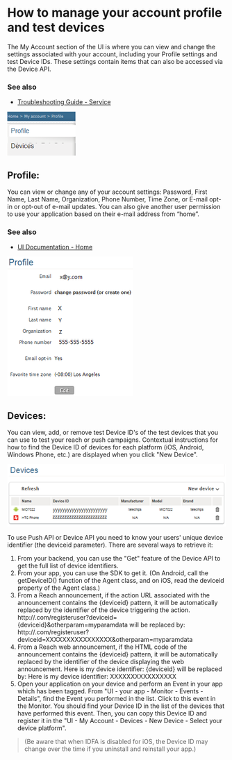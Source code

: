 <properties 
   pageTitle="Azure Mobile Engagement User Interface - My Account" 
   description="Learn how to manage your account profile and test devices using Azure Mobile Engagement" 
   services="mobile-engagement" 
   documentationCenter="" 
   authors="piyushjo" 
   manager="dwrede" 
   editor=""/>

<tags
   ms.service="mobile-engagement"
   ms.devlang="na"
   ms.topic="article"
   ms.tgt_pltfrm="mobile-multiple"
   ms.workload="mobile" 
   ms.date="02/17/2015"
   ms.author="piyushjo"/>

# How to manage your account profile and test devices 
The My Account section of the UI is where you can view and change the settings associated with your account, including your Profile settings and test Device IDs. These settings contain items that can also be accessed via the Device API.

### See also
-  [Troubleshooting Guide - Service][Link 24]

![MyAccount1][7]  

## Profile:
You can view or change any of your account settings: Password, First Name, Last Name, Organization, Phone Number, Time Zone, or E-mail opt-in or opt-out of e-mail updates. You can also give another user permission to use your application based on their e-mail address from “home”.

### See also
-  [UI Documentation - Home][Link 13]

![MyAccount2][8]  

## Devices:
You can view, add, or remove test Device ID's of the test devices that you can use to test your reach or push campaigns. Contextual instructions for how to find the Device ID of devices for each platform (iOS, Android, Windows Phone, etc.) are displayed when you click "New Device". 
 
![MyAccount3][9]  
 
To use Push API or Device API you need to know your users' unique device identifier (the deviceid parameter). There are several ways to retrieve it:
 
1. From your backend, you can use the "Get" feature of the Device API to get the full list of device identifiers.
2. From your app, you can use the SDK to get it. (On Android, call the getDeviceID() function of the Agent class, and on iOS, read the deviceid property of the Agent class.)
3. From a Reach announcement, if the action URL associated with the announcement contains the {deviceid} pattern, it will be automatically replaced by the identifier of the device triggering the action.
http://<example>.com/registeruser?deviceid={deviceid}&otherparam=myparamdata 
will be replaced by:
http://<example>.com/registeruser?deviceid=XXXXXXXXXXXXXXXX&otherparam=myparamdata 
4. From a Reach web announcement, if the HTML code of the announcement contains the {deviceid} pattern, it will be automatically replaced by the identifier of the device displaying the web announcement.
Here is my device identifier: {deviceid}
will be replaced by:
Here is my device identifier: XXXXXXXXXXXXXXXX
5.  Open your application on your device and perform an Event in your app which has been tagged.
From "UI - your app - Monitor - Events - Details", find the Event you performed in the list.
Click to this event in the Monitor.
You should find your Device ID in the list of the devices that have performed this event.
Then, you can copy this Device ID and register it in the "UI - My Account - Devices - New Device - Select your device platform".
>(Be aware that when IDFA is disabled for iOS, the Device ID may change over the time if you uninstall and reinstall your app.)

<!--Image references-->
[1]: ./media/mobile-engagement-user-interface-navigation/navigation1.png
[2]: ./media/mobile-engagement-user-interface-home/home1.png
[3]: ./media/mobile-engagement-user-interface-home/home2.png
[4]: ./media/mobile-engagement-user-interface-home/home3.png
[5]: ./media/mobile-engagement-user-interface-home/home4.png
[6]: ./media/mobile-engagement-user-interface-home/home5.png
[7]: ./media/mobile-engagement-user-interface-my-account/myaccount1.png
[8]: ./media/mobile-engagement-user-interface-my-account/myaccount2.png
[9]: ./media/mobile-engagement-user-interface-my-account/myaccount3.png
[10]: ./media/mobile-engagement-user-interface-analytics/analytics1.png
[11]: ./media/mobile-engagement-user-interface-analytics/analytics2.png
[12]: ./media/mobile-engagement-user-interface-analytics/analytics3.png
[13]: ./media/mobile-engagement-user-interface-analytics/analytics4.png
[14]: ./media/mobile-engagement-user-interface-monitor/monitor1.png
[15]: ./media/mobile-engagement-user-interface-monitor/monitor2.png
[16]: ./media/mobile-engagement-user-interface-monitor/monitor3.png
[17]: ./media/mobile-engagement-user-interface-monitor/monitor4.png
[18]: ./media/mobile-engagement-user-interface-reach/reach1.png
[19]: ./media/mobile-engagement-user-interface-reach/reach2.png
[20]: ./media/mobile-engagement-user-interface-reach-campaign/Reach-Campaign1.png
[21]: ./media/mobile-engagement-user-interface-reach-campaign/Reach-Campaign2.png
[22]: ./media/mobile-engagement-user-interface-reach-campaign/Reach-Campaign3.png
[23]: ./media/mobile-engagement-user-interface-reach-campaign/Reach-Campaign4.png
[24]: ./media/mobile-engagement-user-interface-reach-campaign/Reach-Campaign5.png
[25]: ./media/mobile-engagement-user-interface-reach-campaign/Reach-Campaign6.png
[26]: ./media/mobile-engagement-user-interface-reach-campaign/Reach-Campaign7.png
[27]: ./media/mobile-engagement-user-interface-reach-campaign/Reach-Campaign8.png
[28]: ./media/mobile-engagement-user-interface-reach-campaign/Reach-Campaign9.png
[29]: ./media/mobile-engagement-user-interface-reach-criterion/Reach-Criterion1.png
[30]: ./media/mobile-engagement-user-interface-reach-content/Reach-Content1.png
[31]: ./media/mobile-engagement-user-interface-reach-content/Reach-Content2.png
[32]: ./media/mobile-engagement-user-interface-reach-content/Reach-Content3.png
[33]: ./media/mobile-engagement-user-interface-reach-content/Reach-Content4.png
[34]: ./media/mobile-engagement-user-interface-dashboard/dashboard1.png
[35]: ./media/mobile-engagement-user-interface-segments/segments1.png
[36]: ./media/mobile-engagement-user-interface-segments/segments2.png
[37]: ./media/mobile-engagement-user-interface-segments/segments3.png
[38]: ./media/mobile-engagement-user-interface-segments/segments4.png
[39]: ./media/mobile-engagement-user-interface-segments/segments5.png
[40]: ./media/mobile-engagement-user-interface-segments/segments6.png
[41]: ./media/mobile-engagement-user-interface-segments/segments7.png
[42]: ./media/mobile-engagement-user-interface-segments/segments8.png
[43]: ./media/mobile-engagement-user-interface-segments/segments9.png
[44]: ./media/mobile-engagement-user-interface-segments/segments10.png
[45]: ./media/mobile-engagement-user-interface-segments/segments11.png
[46]: ./media/mobile-engagement-user-interface-settings/settings1.png
[47]: ./media/mobile-engagement-user-interface-settings/settings2.png
[48]: ./media/mobile-engagement-user-interface-settings/settings3.png
[49]: ./media/mobile-engagement-user-interface-settings/settings4.png
[50]: ./media/mobile-engagement-user-interface-settings/settings5.png
[51]: ./media/mobile-engagement-user-interface-settings/settings6.png
[52]: ./media/mobile-engagement-user-interface-settings/settings7.png
[53]: ./media/mobile-engagement-user-interface-settings/settings8.png
[54]: ./media/mobile-engagement-user-interface-settings/settings9.png
[55]: ./media/mobile-engagement-user-interface-settings/settings10.png
[56]: ./media/mobile-engagement-user-interface-settings/settings11.png
[57]: ./media/mobile-engagement-user-interface-settings/settings12.png
[58]: ./media/mobile-engagement-user-interface-settings/settings13.png

<!--Link references-->
[Link 1]: mobile-engagement-user-interface.md
[Link 2]: mobile-engagement-troubleshooting-guide.md
[Link 3]: mobile-engagement-how-tos.md
[Link 4]: http://go.microsoft.com/fwlink/?LinkID=525553
[Link 5]: http://go.microsoft.com/fwlink/?LinkID=525554
[Link 6]: http://go.microsoft.com/fwlink/?LinkId=525555
[Link 7]: https://account.windowsazure.com/PreviewFeatures
[Link 8]: https://social.msdn.microsoft.com/Forums/azure/home?forum=azuremobileengagement
[Link 9]: http://azure.microsoft.com/services/mobile-engagement/
[Link 10]: http://azure.microsoft.com/documentation/services/mobile-engagement/
[Link 11]: http://azure.microsoft.com/pricing/details/mobile-engagement/
[Link 12]: mobile-engagement-user-interface-navigation.md
[Link 13]: mobile-engagement-user-interface-home.md
[Link 14]: mobile-engagement-user-interface-my-account.md
[Link 15]: mobile-engagement-user-interface-analytics.md
[Link 16]: mobile-engagement-user-interface-monitor.md
[Link 17]: mobile-engagement-user-interface-reach.md
[Link 18]: mobile-engagement-user-interface-segments.md
[Link 19]: mobile-engagement-user-interface-dashboard.md
[Link 20]: mobile-engagement-user-interface-settings.md
[Link 21]: mobile-engagement-troubleshooting-guide-analytics.md
[Link 22]: mobile-engagement-troubleshooting-guide-apis.md
[Link 23]: mobile-engagement-troubleshooting-guide-push-reach.md
[Link 24]: mobile-engagement-troubleshooting-guide-service.md
[Link 25]: mobile-engagement-troubleshooting-guide-sdk.md
[Link 26]: mobile-engagement-troubleshooting-guide-sr-info.md
[Link 27]: mobile-engagement-how-tos-first-push.md
[Link 28]: mobile-engagement-how-tos-test-campaign.md
[Link 29]: mobile-engagement-how-tos-personalize-push.md
[Link 30]: mobile-engagement-how-tos-differentiate-push.md
[Link 31]: mobile-engagement-how-tos-schedule-campaign.md
[Link 32]: mobile-engagement-how-tos-text-view.md
[Link 33]: mobile-engagement-how-tos-web-view.md


 
